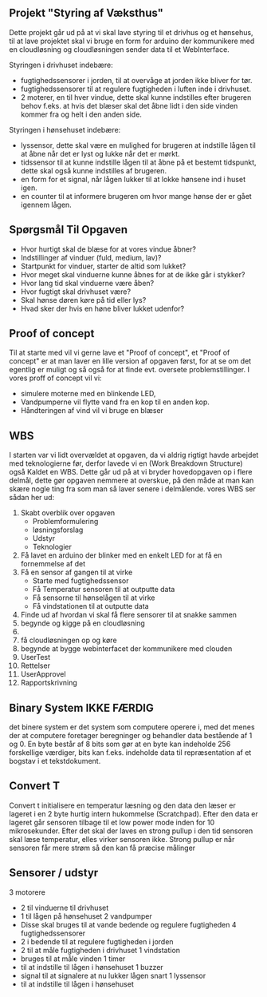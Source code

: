 ## Projekt "Styring af Væksthus"
Dette projekt går ud på at vi skal lave styring til et drivhus og et hønsehus, til at lave projektet skal vi bruge en form for arduino der kommunikere med en cloudløsning og cloudløsningen sender data til et WebInterface. 

Styringen i drivhuset indebære:
- fugtighedssensorer i jorden, til at overvåge at jorden ikke bliver for tør.
- fugtighedssensorer til at regulere fugtigheden i luften inde i drivhuset.
- 2 moterer, en til hver vindue, dette skal kunne indstilles efter brugeren behov f.eks. at hvis det blæser skal det åbne lidt i den side vinden kommer fra og helt i den anden side.

Styringen i hønsehuset indebære: 
- lyssensor, dette skal være en mulighed for brugeren at indstille lågen til at åbne når det er lyst og lukke når det er mørkt.
- tidssensor til at kunne indstille lågen til at åbne på et bestemt tidspunkt, dette skal også kunne indstilles af brugeren.
- en form for et signal, når lågen lukker til at lokke hønsene ind i huset igen. 
- en counter til at informere brugeren om hvor mange hønse der er gået igennem lågen. 

## Spørgsmål Til Opgaven
- Hvor hurtigt skal de blæse for at vores vindue åbner?
- Indstillinger af vinduer (fuld, medium, lav)?
- Startpunkt for vinduer, starter de altid som lukket?
- Hvor meget skal vinduerne kunne åbnes for at de ikke går i stykker?
- Hvor lang tid skal vinduerne være åben?
- Hvor fugtigt skal drivhuset være?
- Skal hønse døren køre på tid eller lys?
- Hvad sker der hvis en høne bliver lukket udenfor?


## Proof of concept
Til at starte med vil vi gerne lave et "Proof of concept", et "Proof of concept" er at man laver en lille version af opgaven først, for at se om det egentlig er muligt og så også for at finde evt. oversete problemstillinger. 
I vores proff of concept vil vi: 
- simulere moterne med en blinkende LED, 
- Vandpumperne vil flytte vand fra en kop til en anden kop.
- Håndteringen af vind vil vi bruge en blæser

## WBS
I starten var vi lidt overvældet at opgaven, da vi aldrig rigtigt havde arbejdet med teknologierne før, derfor lavede vi en (Work Breakdown Structure)
også Kaldet en WBS. Dette går ud på at vi bryder hovedopgaven op i flere delmål, dette gør opgaven nemmere at overskue, på den måde at man
kan skære nogle ting fra som man så laver senere i delmålende. vores WBS ser sådan her ud: 
1. Skabt overblik over opgaven 
    - Problemformulering
    - løsningsforslag
    - Udstyr 
    - Teknologier
2. Få lavet en arduino der blinker med en enkelt LED for at få en fornemmelse af det
3. Få en sensor af gangen til at virke
    - Starte med fugtighedssensor 
    - Få Temperatur sensoren til at outputte data
    - Få sensorne til hønselågen til at virke 
    - Få vindstationen til at outputte data 
4. Finde ud af hvordan vi skal få flere sensorer til at snakke sammen 
5. begynde og kigge på en cloudløsning 
6. 
7. få cloudløsningen op og køre
8. begynde at bygge webinterfacet der kommunikere med clouden 
9. UserTest
10. Rettelser 
11. UserApprovel 
12. Rapportskrivning

## Binary System IKKE FÆRDIG
det binere system er det system som computere operere i, med det menes der at computere foretager beregninger og behandler data bestående af 1 og 0.
En byte består af 8 bits som gør at en byte kan indeholde 256 forskellige værdiger, 
bits kan f.eks. indeholde data til repræsentation af et bogstav i et tekstdokument. 

## Convert T
Convert t initialisere en temperatur læsning og den data den læser er lageret i en 2 byte hurtig intern hukommelse (Scratchpad). Efter den data er lageret går sensoren tilbage til et low power mode inden for 10 mikrosekunder. Efter det skal der laves en strong pullup i den tid sensoren skal læse temperatur, elles virker sensoren ikke. Strong pullup er når sensoren får mere strøm så den kan få præcise målinger

## Sensorer / udstyr
3 motorere
- 2 til vinduerne til drivhuset
- 1 til lågen på hønsehuset 
2 vandpumper
- Disse skal bruges til at vande bedende og regulere fugtigheden 
4 fugtighedssensorer 
- 2 i bedende til at regulere fugtigheden i jorden 
- 2 til at måle fugtigheden i drivhuset
1 vindstation
- bruges til at måle vinden
1 timer
- til at indstille til lågen i hønsehuset 
1 buzzer 
- signal til at signalere at nu lukker lågen snart 
1 lyssensor 
- til at indstille til lågen i hønsehuset 
